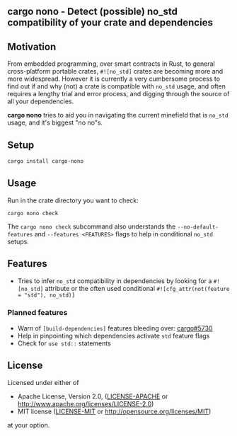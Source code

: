 ## cargo nono - Detect (possible) no_std compatibility of your crate and dependencies

## Motivation

From embedded programming, over smart contracts in Rust, to general cross-platform portable crates, `#![no_std]` crates are becoming more and more widespread.
However it is currently a very cumbersome process to find out if and why (not) a crate is compatible with `no_std` usage, and often requires a lengthy trial and error process, and digging through the source of all your dependencies.

**cargo nono** tries to aid you in navigating the current minefield that is `no_std` usage, and it's biggest "no no"s.

## Setup

```bash
cargo install cargo-nono
```

## Usage

Run in the crate directory you want to check:

```
cargo nono check
```

The `cargo nono check` subcommand also understands the `--no-default-features` and `--features <FEATURES>` flags to help in conditional `no_std` setups.

## Features

- Tries to infer `no_std` compatibility in dependencies by looking for a `#![no_std]` attribute or the often used conditional `#![cfg_attr(not(feature = "std"), no_std)]`

### Planned features

- Warn of `[build-dependencies]` features bleeding over: [cargo#5730](https://github.com/rust-lang/cargo/issues/5730)
- Help in pinpointing which dependencies activate `std` feature flags
- Check for `use std::` statements

## License

Licensed under either of

  * Apache License, Version 2.0, ([LICENSE-APACHE](LICENSE-APACHE) or http://www.apache.org/licenses/LICENSE-2.0)
  * MIT license ([LICENSE-MIT](LICENSE-MIT) or http://opensource.org/licenses/MIT)

at your option.
